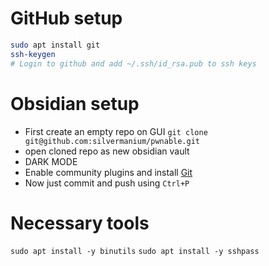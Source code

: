 # GitHub setup
```bash
sudo apt install git
ssh-keygen
# Login to github and add ~/.ssh/id_rsa.pub to ssh keys
```
# Obsidian setup
- First create an empty repo on GUI
`git clone git@github.com:silvermanium/pwnable.git`
- open cloned repo as new obsidian vault
- DARK MODE
- Enable community plugins and install [Git](obsidian://show-plugin?id=obsidian-git)
- Now just commit and push using `Ctrl+P`
# Necessary tools
`sudo apt install -y binutils`
`sudo apt install -y sshpass`
